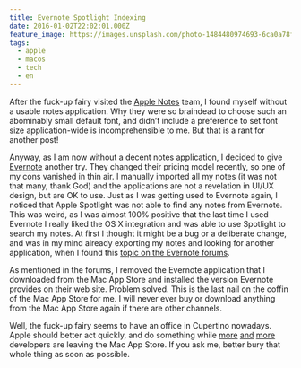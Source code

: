 ```yaml
---
title: Evernote Spotlight Indexing
date: 2016-01-02T22:02:01.000Z
feature_image: https://images.unsplash.com/photo-1484480974693-6ca0a78fb36b?ixlib=rb-0.3.5&q=80&fm=jpg&crop=entropy&cs=tinysrgb&w=1080&fit=max&ixid=eyJhcHBfaWQiOjExNzczfQ&s=7c871730e09afec7cf2cc0bb04115397
tags:
  - apple
  - macos
  - tech
  - en
---
```


After the fuck-up fairy visited the [Apple Notes](http://www.apple.com/osx/whats-new/) team, I found myself without a usable notes application. Why they were so braindead to choose such an abominably small default font, and didn’t include a preference to set font size application-wide is incomprehensible to me. But that is a rant for another post!

Anyway, as I am now without a decent notes application, I decided to give [Evernote](https://evernote.com/) another try. They changed their pricing model recently, so one of my cons vanished in thin air. I manually imported all my notes (it was not that many, thank God) and the applications are not a revelation in UI/UX design, but are OK to use. Just as I was getting used to Evernote again, I noticed that Apple Spotlight was not able to find any notes from Evernote. This was weird, as I was almost 100% positive that the last time I used Evernote I really liked the OS X integration and was able to use Spotlight to search my notes. At first I thought it might be a bug or a deliberate change, and was in my mind already exporting my notes and looking for another application, when I found this [topic on the Evernote forums](https://discussion.evernote.com/topic/45607-spotlight-doesn%E2%80%99t-find-any-evernote-notes/?page=6).

As mentioned in the forums, I removed the Evernote application that I downloaded from the Mac App Store and installed the version Evernote provides on their web site. Problem solved. This is the last nail on the coffin of the Mac App Store for me. I will never ever buy or download anything from the Mac App Store again if there are other channels.

Well, the fuck-up fairy seems to have an office in Cupertino nowadays. Apple should better act quickly, and do something while [more](http://blog.sketchapp.com/post/134322691555/leaving-the-mac-app-store) [and](https://sixcolors.com/post/2014/10/bbedit-at-max-q/) [more](https://panic.com/blog/coda-2-5-and-the-mac-app-store/) developers are leaving the Mac App Store. If you ask me, better bury that whole thing as soon as possible.
